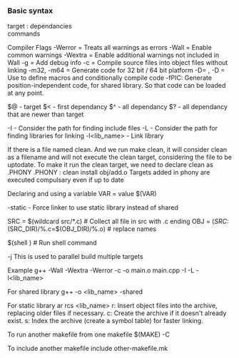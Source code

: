 ### Basic syntax</br>
target : dependancies</br>
	commands

Compiler Flags
-Werror = Treats all warnings as errors
-Wall = Enable common warnings
-Wextra = Enable additional warnings not included in Wall
-g = Add debug info
-c = Compile source files into object files without linking
-m32, -m64 = Generate code for 32 bit / 64 bit platform
-D<MACRO>=<value> , -D<MACRO> = Use to define macros and conditionally compile code
-fPIC: Generate position-independent code, for shared library. So that code can be loaded at any point.

$@ - target
$< - first dependancy
$^ - all dependancy
$? - all dependancy that are newer than target

-I<path> - Consider the path for finding include files
-L<path> - Consider the path for finding libraries for linking
-l<lib_name> - Link library

If there is a file named clean. And we run make clean, it will consider clean as a
filename and will not execute the clean target, considering the file to be uptodate.
To make it run the clean target, we need to declare clean as .PHONY
.PHONY : clean install obj/add.o
Targets added in phony are executed compulsary even if up to date

Declaring and using a variable
VAR = value
$(VAR)

-static - Force linker to use static library instead of shared

SRC = $(wildcard src/*.c)   # Collect all file in src with .c ending
OBJ = $(SRC:$(SRC_DIR)/%.c=$(OBJ_DIR)/%.o) 			# replace names

$(shell <cmd>)   # Run shell command

-j<number> This is used to parallel build multiple targets

Example
g++ -Wall -Wextra -Werror -c -o main.o main.cpp -I<path> -L<path> -l<lib_name>

For shared library
g++ -o <lib_name> <files> -shared

For static library
ar rcs <lib_name> <files> 
r: Insert object files into the archive, replacing older files if necessary.
c: Create the archive if it doesn't already exist.
s: Index the archive (create a symbol table) for faster linking.

To run another makefile from one makefile
$(MAKE) -C <directory> <target>

To include another makefile
include other-makefile.mk
